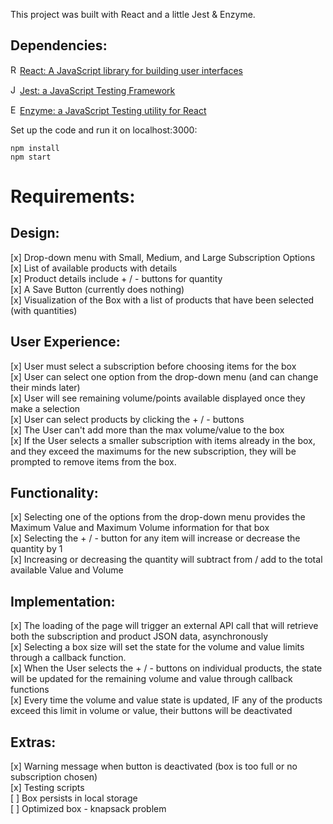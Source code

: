 This project was built with React and a little Jest & Enzyme.


## Dependencies:
<img src="https://github.com/get-icon/geticon/raw/master/icons/react.svg" alt="React" width="15px" height="15px"><a href="https://reactjs.org/" title="React">React: A JavaScript library for building user interfaces</a>
<!-- <br /> -->
<img src="https://github.com/get-icon/geticon/blob/master/icons/jest.svg" alt="Jest" width="15px" height="15px"><a href="https://jestjs.io/" title="Jest" >Jest: a JavaScript Testing Framework</a>
<!-- <br /> -->
<img src="https://github.com/get-icon/geticon/blob/master/icons/enzyme.svg" alt="Enzyme"  width="15px" height="15px"><a href="https://jestjs.io/" title="Enzyme" >Enzyme: a JavaScript Testing utility for React</a>
<!-- <br /> -->



Set up the code and run it on localhost:3000:

`npm install` <br />
`npm start`


# Requirements:

## Design:
[x] Drop-down menu with Small, Medium, and Large Subscription Options <br />
[x] List of available products with details <br />
[x] Product details include + / - buttons for quantity <br />
[x] A Save Button (currently does nothing) <br />
[x] Visualization of the Box with a list of products that have been selected (with quantities)

## User Experience:
[x] User must select a subscription before choosing items for the box <br />
[x] User can select one option from the drop-down menu (and can change their minds later) <br />
[x] User will see remaining volume/points available displayed once they make a selection <br />
[x] User can select products by clicking the + / - buttons <br />
[x] The User can't add more than the max volume/value to the box <br />
[x] If the User selects a smaller subscription with items already in the box, and they exceed the maximums for the new subscription, they will be prompted to remove items from the box.

## Functionality:
[x] Selecting one of the options from the drop-down menu provides the Maximum Value and Maximum Volume information for that box <br />
[x] Selecting the + / - button for any item will increase or decrease the quantity by 1 <br />
[x] Increasing or decreasing the quantity will subtract from / add to the total available Value and Volume <br />


## Implementation:
[x] The loading of the page will trigger an external API call that will retrieve both the subscription and product JSON data, asynchronously <br />
[x] Selecting a box size will set the state for the volume and value limits through a callback function. <br />
[x] When the User selects the + / - buttons on individual products, the state will be updated for the remaining volume and value through callback functions <br />
[x] Every time the volume and value state is updated, IF any of the products exceed this limit in volume or value, their buttons will be deactivated <br />

## Extras:
[x] Warning message when button is deactivated (box is too full or no subscription chosen) <br />
[x] Testing scripts <br />
[ ] Box persists in local storage <br />
[ ] Optimized box - knapsack problem <br />
